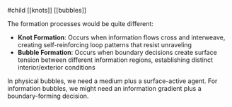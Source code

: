 #child [[knots]] [[bubbles]]

The formation processes would be quite different:

- **Knot Formation**: Occurs when information flows cross and interweave, creating self-reinforcing loop patterns that resist unraveling
- **Bubble Formation**: Occurs when boundary decisions create surface tension between different information regions, establishing distinct interior/exterior conditions

In physical bubbles, we need a medium plus a surface-active agent. For information bubbles, we might need an information gradient plus a boundary-forming decision.